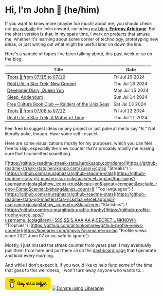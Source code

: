 # Hi, I'm John 👋 (he/him)

If you want to know more (maybe *too* much) about me, you should check out [my website](https://john.colagioia.net/) for links onward, including [my blog, **Entropy Arbitrage**](https://john.colagioia.net/blog).  But the short version is that, in my spare time, I work on projects that amuse me, whether it's learning about some corner of technology, prototyping new ideas, or just writing out what might be useful later on down the line.

Here's a sample of topics I've been talking about, this past week or so on the blog.

|Title|Date|
|-----|-------|
|[Toots 🦣 from 07/15 to 07/19](https://john.colagioia.net/blog/2024/07/19/week.html)|Fri Jul 19 2024|
|[Real Life in Star Trek, New Ground](https://john.colagioia.net/blog/2024/07/18/new-ground.html)|Thu Jul 18 2024|
|[Developer Diary, Queen Yun](https://john.colagioia.net/blog/2024/07/15/yun.html)|Mon Jul 15 2024|
|[Sleep, Addendum](https://john.colagioia.net/blog/2024/07/14/sleep-2.html)|Sun Jul 14 2024|
|[Free Culture Book Club — Raiders of the Unix Seas](https://john.colagioia.net/blog/2024/07/13/raiders-unix-seas.html)|Sat Jul 13 2024|
|[Toots 🦣 from 07/08 to 07/12](https://john.colagioia.net/blog/2024/07/12/week.html)|Fri Jul 12 2024|
|[Real Life in Star Trek, A Matter of Time](https://john.colagioia.net/blog/2024/07/11/matter-time.html)|Thu Jul 11 2024|

Feel free to suggest ideas on any project or just poke at me to say "hi." Not literally poke, though. Have some self-respect.

Here are some visualizations mostly for my purposes, which you can feel free to skip, especially the view counter that's probably mostly me making sure that I committed something.

![https://github-readme-streak-stats.herokuapp.com/demo/](https://github-readme-streak-stats.herokuapp.com/?user=jcolag "Streaks")
![https://github.com/anuraghazra/github-readme-stats](https://github-readme-stats-git-masterrstaa-rickstaa.vercel.app/api/top-langs?username=jcolag&show_icons=true&locale=en&layout=compact&exclude_repo=ComicScanner,bisheng&langs_count=8 "Top languages")
![https://github.com/anuraghazra/github-readme-stats](https://github-readme-stats-git-masterrstaa-rickstaa.vercel.app/api?username=jcolag&show_icons=true&locale=en "Statistics")
![https://github.com/ryo-ma/github-profile-trophy](https://github-profile-trophy.vercel.app/?username=jcolag&rank=SSS,SS,S,AAA,AA,A,SECRET,UNKNOWN "Trophies")
![https://github.com/antonkomarev/github-profile-views-counter](https://komarev.com/ghpvc/?username=jcolag "Profile views since 2021 June 07 or so; safe to ignore")

Mostly, I just missed the streak counter from years past.  I may eventually pull them from here and put them all on the [dashboard page](https://github.com/jcolag/dash) that I generate and load every morning.

And while I don't expect it, if you would like to help fund some of the time that goes to this weirdness, I won't turn away anyone who wants to...

[<img src="images/default-yellow.png" alt="Buy Me a Coffee" width="150px"/>](https://www.buymeacoffee.com/jcolag)
<a href="https://liberapay.com/jcolag/donate"><img alt="Donate using Liberapay" src="https://liberapay.com/assets/widgets/donate.svg"></a>
